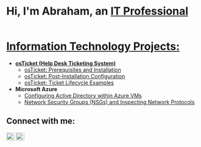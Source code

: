 <h1>Hi, I'm Abraham, an <a href="https://www.linkedin.com/in/abraham-ramos-88b6a12a4/">IT Professional

<h2></h2> Information Technology Projects:</h2>

- <b>osTicket (Help Desk Ticketing System)</b>
  - [osTicket: Prerequisites and Installation](https://github.com/AbrahamWire/osticket-prereqs)
  - [osTicket: Post-Installation Configuration](https://github.com/AbrahamWire/post-install-config)
  - [osTicket: Ticket Lifecycle Examples](https://github.com/AbrahamWire/ticket-lifecycle)
- <b>Microsoft Azure</b>
  - [Configuring Active Directory within Azure VMs](https://github.com/AbrahamWire/configure-ad)
  - [Network Security Groups (NSGs) and Inspecting Network Protocols](https://github.com/AbrahamWire/azure-network-protocols)

<h2>Connect with me:</h2>

[<img align="left" alt="Abraham | LinkedIn" width="22px" src="https://cdn.jsdelivr.net/npm/simple-icons@v3/icons/linkedin.svg" />][linkedin]
[<img align="left" alt="Abraham | Instagram" width="22px" src="https://cdn.jsdelivr.net/npm/simple-icons@v3/icons/instagram.svg" />][instagram]

[instagram]: https://www.instagram.com/abe_wire
[linkedin]: https://www.linkedin.com/in/abraham-ramos-88b6a12a4/
